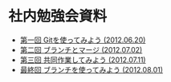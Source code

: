 # 社内勉強会資料

* [第一回 Gitを使ってみよう (2012.06.20)](https://github.com/shunichi/seminar/blob/master/git-00-intro.md)
* [第二回 ブランチとマージ (2012.07.02)](https://github.com/shunichi/seminar/blob/master/git-01.md)
* [第三回 共同作業してみよう (2012.07.11)](https://github.com/shunichi/seminar/blob/master/git-02.md)
* [最終回 ブランチを使ってみよう (2012.08.01)](https://github.com/shunichi/seminar/blob/master/git-03.md)

